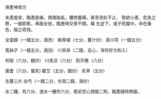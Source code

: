 保產神效方

未產能安，臨產能催，偶傷胎氣，腰疼腹痛，甚至見紅不止， 勢欲小產，危急之際，一服即愈，再服全安。臨產時交骨不開，橫 生逆下，或子死腹中，命在垂危，服之奇效。

全當歸（一錢五分，酒洗） 紫厚樸（七分，薑汁炒） 真川芎（一錢五分） 

菟絲子（一錢五分，酒泡） 川貝母（二錢，去心，淨煎好方和入） 

枳殼（六分，麵炒） 川羌活（六分） 荊芥穗（八分） 

黃耆（八分，蜜炙) 蘄艾（五分，醋炒） 炙草（五分） 

生薑三片 白芍（一錢二分，冬用二錢，酒炒） 

水二鍾，煎八分，渣水一鍾煎六分，產前空心預服二劑，臨產隨時熱服。

